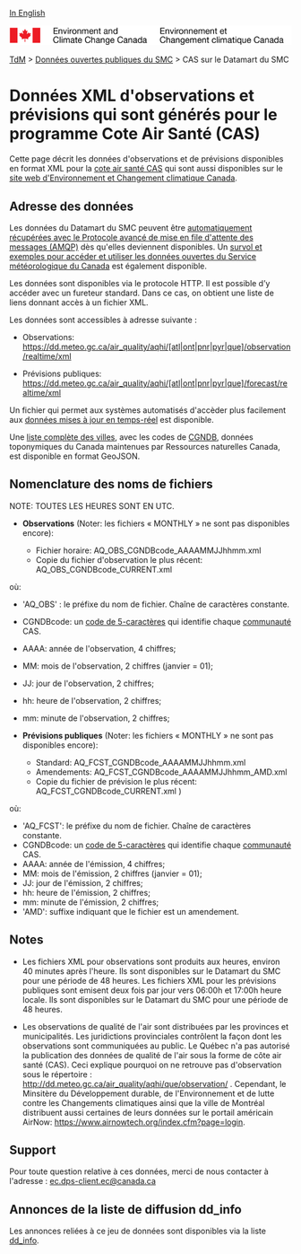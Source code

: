 [In English](readme_aqhi-datamartxml_en.md)

![ECCC logo](../../img_eccc-logo.png)

[TdM](../../readme_fr.md) > [Données ouvertes publiques du SMC](../readme_fr.md) > CAS sur le Datamart du SMC

# Données XML d'observations et prévisions qui sont générés pour le programme Cote Air Santé (CAS)

Cette page décrit les données d'observations et de prévisions disponibles en format XML pour la [cote air santé CAS](readme_aqhi_fr.md) qui sont aussi disponibles sur le [site web d'Environnement et Changement climatique Canada](https://meteo.gc.ca/airquality/pages/index_f.html). 

## Adresse des données 

Les données du Datamart du SMC peuvent être [automatiquement récupérées avec le Protocole avancé de mise en file d'attente des messages (AMQP)](../../msc-datamart/amqp_fr.md) dès qu'elles deviennent disponibles. Un [survol et exemples pour accéder et utiliser les données ouvertes du Service météorologique du Canada](../../usage/readme_fr.md) est également disponible.

Les données sont disponibles via le protocole HTTP. Il est possible d’y accéder avec un fureteur standard. Dans ce cas, on obtient une liste de liens donnant accès à un fichier XML.

Les données sont accessibles à adresse suivante :

* Observations: 
  https://dd.meteo.gc.ca/air_quality/aqhi/[atl|ont|pnr|pyr|que]/observation/realtime/xml
  
* Prévisions publiques: 
  https://dd.meteo.gc.ca/air_quality/aqhi/[atl|ont|pnr|pyr|que]/forecast/realtime/xml

Un fichier qui permet aux systèmes automatisés d'accèder plus facilement aux [données mises à jour en temps-réel](https://dd.meteo.gc.ca/air_quality/doc/AQHI_XML_File_List.xml) est disponible. 

Une [liste complète des villes](http://collaboration.cmc.ec.gc.ca/cmc/cmos/public_doc/msc-data/aqhi/aqhi_station.geojson), avec les codes de [CGNDB](http://www4.rncan.gc.ca/recherche-de-noms-de-lieux/unique), données toponymiques du Canada maintenues par Ressources naturelles Canada, est disponible en format GeoJSON.

## Nomenclature des noms de fichiers 

NOTE: TOUTES LES HEURES SONT EN UTC.

* **Observations** (Noter: les fichiers « MONTHLY » ne sont pas disponibles encore):
       
  * Fichier horaire: AQ_OBS_CGNDBcode_AAAAMMJJhhmm.xml
  * Copie du fichier d'observation le plus récent: AQ_OBS_CGNDBcode_CURRENT.xml

où:

* 'AQ_OBS' : le préfixe du nom de fichier. Chaîne de caractères constante.
* CGNDBcode: un [code de 5-caractères](http://www4.rncan.gc.ca/recherche-de-noms-de-lieux/unique) qui identifie chaque [communauté](http://collaboration.cmc.ec.gc.ca/cmc/cmos/public_doc/msc-data/aqhi/aqhi_community.geojson) CAS. 
* AAAA: année de l'observation, 4 chiffres;
* MM: mois de l'observation, 2 chiffres (janvier = 01);
* JJ: jour de l'observation, 2 chiffres;
* hh: heure de l'observation, 2 chiffres;
* mm: minute de l'observation, 2 chiffres;


* **Prévisions publiques** (Noter: les fichiers « MONTHLY » ne sont pas disponibles encore):

  * Standard:        AQ_FCST_CGNDBcode_AAAAMMJJhhmm.xml
  * Amendements:     AQ_FCST_CGNDBcode_AAAAMMJJhhmm_AMD.xml
  * Copie du fichier de prévision le plus récent: AQ_FCST_CGNDBcode_CURRENT.xml )

où:

* 'AQ_FCST': le préfixe du nom de fichier. Chaîne de caractères constante.
* CGNDBcode: un [code de 5-caractères](http://www4.rncan.gc.ca/recherche-de-noms-de-lieux/unique) qui identifie chaque [communauté](http://collaboration.cmc.ec.gc.ca/cmc/cmos/public_doc/msc-data/aqhi/aqhi_community.geojson) CAS. 
* AAAA: année de l'émission, 4 chiffres;
* MM: mois de l'émission, 2 chiffres (janvier = 01);
* JJ: jour de l'émission, 2 chiffres;
* hh: heure de l'émission, 2 chiffres;
* mm: minute de l'émission, 2 chiffres;
* 'AMD':  suffixe indiquant que le fichier est un amendement.

## Notes

* Les fichiers XML pour observations sont produits aux heures, environ 40 minutes après l'heure.
Ils sont disponibles sur le Datamart du SMC pour une période de 48 heures. Les fichiers XML pour les
prévisions publiques sont emisent deux fois par jour vers 06:00h et 17:00h heure locale. Ils sont
disponibles sur le Datamart du SMC pour une période de 48 heures.

* Les observations de qualité de l'air sont distribuées par les provinces et municipalités. Les juridictions provinciales contrôlent la façon dont les observations sont communiquées au public. Le Québec n'a pas autorisé la publication des données de qualité de l'air sous la forme de côte air santé (CAS). Ceci explique pourquoi on ne retrouve pas d'observation sous le répertoire : http://dd.meteo.gc.ca/air_quality/aqhi/que/observation/ . Cependant, le Minsitère du Développement durable, de l'Environnement et de lutte contre les Changements climatiques ainsi que la ville de Montréal distribuent aussi certaines de leurs données sur le portail américain AirNow: https://www.airnowtech.org/index.cfm?page=login.

## Support

Pour toute question relative à ces données, merci de nous contacter à l'adresse : ec.dps-client.ec@canada.ca

## Annonces de la liste de diffusion dd_info 

Les annonces reliées à ce jeu de données sont disponibles via la liste [dd_info](https://lists.ec.gc.ca/cgi-bin/mailman/listinfo/dd_info).

















